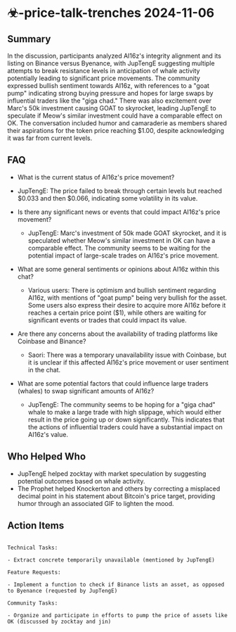 # ☣-price-talk-trenches 2024-11-06

## Summary
 In the discussion, participants analyzed AI16z's integrity alignment and its listing on Binance versus Byenance, with JupTengE suggesting multiple attempts to break resistance levels in anticipation of whale activity potentially leading to significant price movements. The community expressed bullish sentiment towards AI16z, with references to a "goat pump" indicating strong buying pressure and hopes for large swaps by influential traders like the "giga chad." There was also excitement over Marc's 50k investment causing GOAT to skyrocket, leading JupTengE to speculate if Meow's similar investment could have a comparable effect on OK. The conversation included humor and camaraderie as members shared their aspirations for the token price reaching $1.00, despite acknowledging it was far from current levels.

## FAQ
 - What is the current status of AI16z's price movement?
  - JupTengE: The price failed to break through certain levels but reached $0.033 and then $0.066, indicating some volatility in its value.

- Is there any significant news or events that could impact AI16z's price movement?
  - JupTengE: Marc's investment of 50k made GOAT skyrocket, and it is speculated whether Meow's similar investment in OK can have a comparable effect. The community seems to be waiting for the potential impact of large-scale trades on AI16z's price movement.

- What are some general sentiments or opinions about AI16z within this chat?
  - Various users: There is optimism and bullish sentiment regarding AI16z, with mentions of "goat pump" being very bullish for the asset. Some users also express their desire to acquire more AI16z before it reaches a certain price point ($1), while others are waiting for significant events or trades that could impact its value.

- Are there any concerns about the availability of trading platforms like Coinbase and Binance?
  - Saori: There was a temporary unavailability issue with Coinbase, but it is unclear if this affected AI16z's price movement or user sentiment in the chat.

- What are some potential factors that could influence large traders (whales) to swap significant amounts of AI16z?
  - JupTengE: The community seems to be hoping for a "giga chad" whale to make a large trade with high slippage, which would either result in the price going up or down significantly. This indicates that the actions of influential traders could have a substantial impact on AI16z's value.

## Who Helped Who
 - JupTengE helped zocktay with market speculation by suggesting potential outcomes based on whale activity.
- The Prophet helped Knockerton and others by correcting a misplaced decimal point in his statement about Bitcoin's price target, providing humor through an associated GIF to lighten the mood.

## Action Items
 ```

Technical Tasks:

- Extract concrete temporarily unavailable (mentioned by JupTengE)

Feature Requests:

- Implement a function to check if Binance lists an asset, as opposed to Byenance (requested by JupTengE)

Community Tasks:

- Organize and participate in efforts to pump the price of assets like OK (discussed by zocktay and jin)

```

